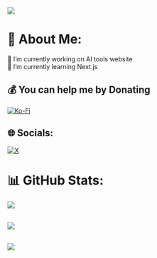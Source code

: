 [![](https://visitcount.itsvg.in/api?id=wincatcher&icon=0&color=4)](https://visitcount.itsvg.in)

# 💫 About Me:
🔭 I’m currently working on AI tools website<br>🌱 I’m currently learning Next.js

## 💰 You can help me by Donating
  [![Ko-Fi](https://img.shields.io/badge/Ko--fi-F16061?style=for-the-badge&logo=ko-fi&logoColor=white)](https://ko-fi.com/wincatcher) 

## 🌐 Socials:
[![X](https://img.shields.io/badge/X-black.svg?logo=X&logoColor=white)](https://x.com/wincatcher) 

# 📊 GitHub Stats:
![](https://github-readme-stats.vercel.app/api?username=wincatcher&theme=default&hide_border=false&include_all_commits=true&count_private=true)<br/><br/>

![](https://github-readme-streak-stats.herokuapp.com/?user=wincatcher&theme=default&hide_border=false)<br/><br/>

![](https://github-readme-stats.vercel.app/api/top-langs/?username=wincatcher&theme=default&hide_border=false&include_all_commits=true&count_private=true&layout=compact)




